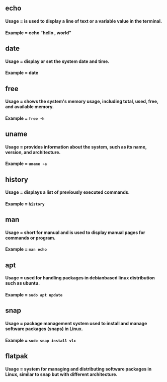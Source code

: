 ## echo
#### Usage = is used to display a line of text or a variable value in the terminal.  
#### Example = echo "hello , world" 
## date
#### Usage = display or set the system date and time. 
#### Example = date
## free
#### Usage =  shows the system's memory usage, including total, used, free, and available memory.
#### Example = `free -h`
## uname
#### Usage =  provides information about the system, such as its name, version, and architecture.
#### Example = `uname -a`
## history
#### Usage = displays a list of previously executed commands.

#### Example = `history `
## man
#### Usage = short for manual and is used to display manual pages for commands or program. 
#### Example = `man echo`
## apt
#### Usage = used for handling packages in debianbased linux distribution such as ubuntu. 
#### Example = `sudo apt update`
## snap
#### Usage = package management system used to install and manage software packages (snaps) in Linux.
#### Example = `sudo snap install vlc` 
## flatpak 
#### Usage =  system for managing and distributing software packages in Linux, similar to snap but with different architecture.
